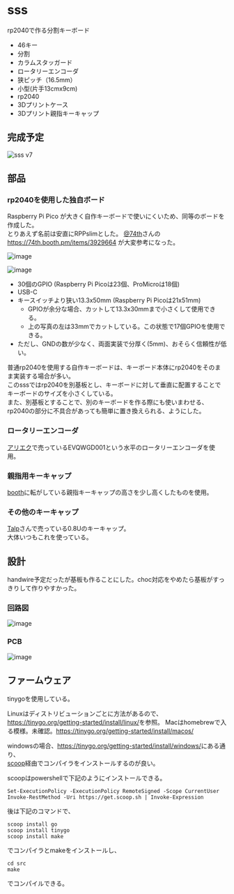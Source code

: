 # sss

rp2040で作る分割キーボード

- 46キー
- 分割
- カラムスタッガード
- ロータリーエンコーダ
- 狭ピッチ（16.5mm）
- 小型(片手13cmx9cm)
- rp2040
- 3Dプリントケース
- 3Dプリント親指キーキャップ


## 完成予定

![sss v7](https://github.com/xcd0/sss/assets/33729994/6e843bbf-9377-43de-a5ad-7c95e2e4f12b)

## 部品

### rp2040を使用した独自ボード

Raspberry Pi Pico が大きく自作キーボードで使いにくいため、同等のボードを作成した。  
とりあえず名前は安直にRPPslimとした。
[@74th](https://x.com/74th)さんの https://74th.booth.pm/items/3929664 が大変参考になった。  

![image](https://github.com/xcd0/sss/assets/33729994/2b6d9dff-1172-43ec-8f8d-49100ec63f82)

![image](https://github.com/xcd0/sss/assets/33729994/9cd8bfae-748c-45b7-9e03-e5cd26b7529e)

- 30個のGPIO (Raspberry Pi Picoは23個、ProMicroは18個)
- USB-C
- キースイッチより狭い13.3x50mm (Raspberry Pi Picoは21x51mm)
	- GPIOが余分な場合、カットして13.3x30mmまで小さくして使用できる。
	- 上の写真の左は33mmでカットしている。この状態で17個GPIOを使用できる。
- ただし、GNDの数が少なく、両面実装で分厚く(5mm)、おそらく信頼性が低い。

普通rp2040を使用する自作キーボードは、キーボード本体にrp2040をそのまま実装する場合が多い。  
このsssではrp2040を別基板とし、キーボードに対して垂直に配置することでキーボードのサイズを小さくしている。  
また、別基板とすることで、別のキーボードを作る際にも使いまわせる、rp2040の部分に不具合があっても簡単に置き換えられる、ようにした。
 
### ロータリーエンコーダ

[アリエク](https://ja.aliexpress.com/item/1005006333962313.html)で売っているEVQWGD001という水平のロータリーエンコーダを使用。

### 親指用キーキャップ

 [booth](https://xcd0.booth.pm/items/4510462)に転がしている親指キーキャップの高さを少し高くしたものを使用。

### その他のキーキャップ

[Talp](https://talpkeyboard.net/items/5f5444c380933970d139e98c)さんで売っている0.8Uのキーキャップ。  
大体いつもこれを使っている。

## 設計
handwire予定だったが基板も作ることにした。choc対応をやめたら基板がすっきりして作りやすかった。  
### 回路図
![image](https://github.com/xcd0/sss/assets/33729994/b4ac3c5c-4dd2-4a7d-a95c-e1884c2d8298)
### PCB
![image](https://github.com/xcd0/sss/assets/33729994/fdd18971-0574-4c9c-b05b-513c4f5dfe5d)

## ファームウェア

tinygoを使用している。

Linuxはディストリビューションごとに方法があるので、<https://tinygo.org/getting-started/install/linux/>を参照。
Macはhomebrewで入る模様。未確認。<https://tinygo.org/getting-started/install/macos/>

windowsの場合、<https://tinygo.org/getting-started/install/windows/>にある通り、  
[scoop](https://scoop.sh/)経由でコンパイラをインストールするのが良い。

scoopはpowershellで下記のようにインストールできる。
```pwsh
Set-ExecutionPolicy -ExecutionPolicy RemoteSigned -Scope CurrentUser
Invoke-RestMethod -Uri https://get.scoop.sh | Invoke-Expression
```

後は下記のコマンドで、

```pwsh
scoop install go
scoop install tinygo
scoop install make
```
でコンパイラとmakeをインストールし、

```pwsh
cd src
make
```

でコンパイルできる。

